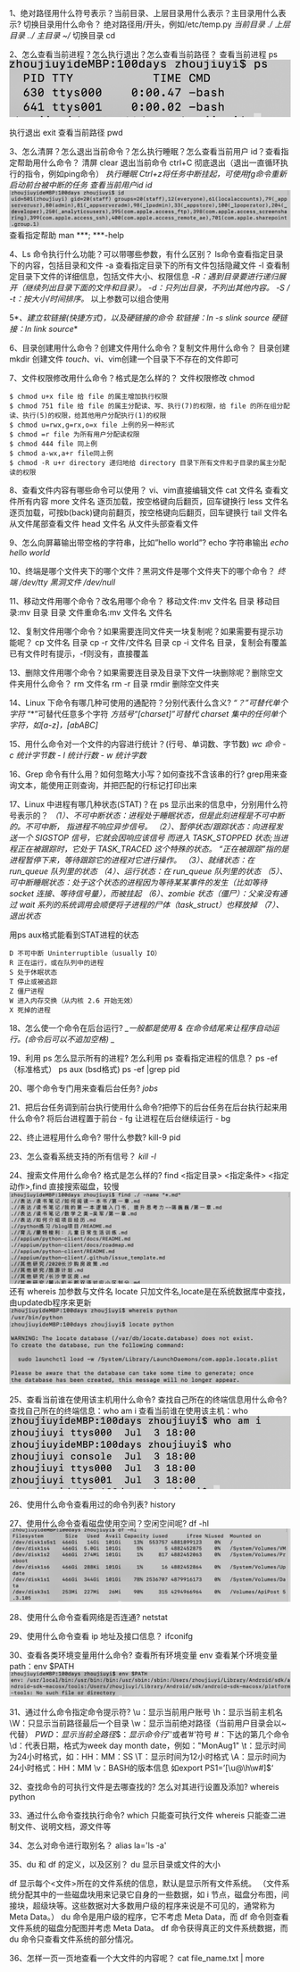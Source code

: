 1、绝对路径用什么符号表示？当前目录、上层目录用什么表示？主目录用什么表示? 切换目录用什么命令？
绝对路径用/开头，例如/etc/temp.py
*_当前目录 ./
上层目录 ../
主目录 ~/_*
切换目录 cd 

2、怎么查看当前进程？怎么执行退出？怎么查看当前路径？
查看当前进程 ps
![-w351](media/16279991089821.jpg)

执行退出 exit
查看当前路径 pwd

3、怎么清屏？怎么退出当前命令？怎么执行睡眠？怎么查看当前用户 id？查看指定帮助用什么命令？
清屏 clear
退出当前命令  ctrl+C 彻底退出（退出一直循环执行的指令，例如ping命令）
*_执行睡眠 Ctrl+z将任务中断挂起，可使用fg命令重新启动前台被中断的任务_*
*_查看当前用户id  id_*
![-w807](media/16278287583842.jpg)
查看指定帮助  man ***; ***-help

4、Ls 命令执行什么功能？可以带哪些参数，有什么区别？
ls命令查看指定目录下的内容，包括目录和文件
-a 查看指定目录下的所有文件包括隐藏文件
-l 查看制定目录下文件的详细信息，包括文件大小、权限信息
*_-R：遇到目录要进行递归展开（继续列出目录下面的文件和目录）。
-d：只列出目录，不列出其他内容。
-S / -t：按大小/时间排序。_*
以上参数可以组合使用

5*_、建立软链接(快捷方式)，以及硬链接的命令
软链接：ln -s slink source
硬链接：ln link source_*

6、目录创建用什么命令？创建文件用什么命令？复制文件用什么命令？
目录创建 mkdir
创建文件 *_touch_*、vi、vim创建一个目录下不存在的文件即可

7、文件权限修改用什么命令？格式是怎么样的？
文件权限修改 chmod

```
$ chmod u+x file 给 file 的属主增加执行权限
$ chmod 751 file 给 file 的属主分配读、写、执行(7)的权限，给 file 的所在组分配读、执行(5)的权限，给其他用户分配执行(1)的权限
$ chmod u=rwx,g=rx,o=x file 上例的另一种形式
$ chmod =r file 为所有用户分配读权限
$ chmod 444 file 同上例
$ chmod a-wx,a+r file同上例
$ chmod -R u+r directory 递归地给 directory 目录下所有文件和子目录的属主分配读的权限

```

8、查看文件内容有哪些命令可以使用？
vi、vim直接编辑文件
cat 文件名 查看文件所有内容
more 文件名 逐页加载，按空格键向后翻页，回车键换行
less 文件名 逐页加载，可按b(back)键向前翻页，按空格键向后翻页，回车键换行
tail 文件名  从文件尾部查看文件
head 文件名 从文件头部查看文件

9、怎么向屏幕输出带空格的字符串，比如”hello world”? 
echo 字符串输出
*_echo hello world_*

10、终端是哪个文件夹下的哪个文件？黑洞文件是哪个文件夹下的哪个命令？
*_终端 /dev/tty
黑洞文件 /dev/null_*

11、移动文件用哪个命令？改名用哪个命令？
移动文件:mv 文件名 目录
移动目录:mv 目录 目录
文件重命名:mv 文件名 文件名

12、复制文件用哪个命令？如果需要连同文件夹一块复制呢？如果需要有提示功能呢？
cp 文件名 目录
cp -r 文件/文件名 目录
cp -i 文件名 目录，复制会有覆盖已有文件时有提示，-f则没有，直接覆盖

13、删除文件用哪个命令？如果需要连目录及目录下文件一块删除呢？删除空文件夹用什么命令？
rm 文件名
rm -r 目录
rmdir 删除空文件夹

14、Linux 下命令有哪几种可使用的通配符？分别代表什么含义?
_*“？”可替代单个字符*_
“*”可替代任意多个字符
_*方括号“[charset]”可替代 charset 集中的任何单个字符，如[a-z]，[abABC]*_

15、用什么命令对一个文件的内容进行统计？(行号、单词数、字节数)
_*wc 命令 - c 统计字节数 - l 统计行数 - w 统计字数*_

16、Grep 命令有什么用？如何忽略大小写？如何查找不含该串的行?
grep用来查询文本，能使用正则查询，并把匹配的行标记打印出来

17、Linux 中进程有哪几种状态(STAT)？在 ps 显示出来的信息中，分别用什么符号表示的？
*_（1）、不可中断状态：进程处于睡眠状态，但是此刻进程是不可中断的。不可中断， 指进程不响应异步信号。
（2）、暂停状态/跟踪状态：向进程发送一个 SIGSTOP 信号，它就会因响应该信号 而进入 TASK_STOPPED 状态;当进程正在被跟踪时，它处于 TASK_TRACED 这个特殊的状态。
“正在被跟踪”指的是进程暂停下来，等待跟踪它的进程对它进行操作。
（3）、就绪状态：在 run_queue 队列里的状态
（4）、运行状态：在 run_queue 队列里的状态
（5）、可中断睡眠状态：处于这个状态的进程因为等待某某事件的发生（比如等待 socket 连接、等待信号量），而被挂起
（6）、zombie 状态（僵尸）：父亲没有通过 wait 系列的系统调用会顺便将子进程的尸体（task_struct）也释放掉
（7）、退出状态_*

用ps aux格式能看到STAT进程的状态
```
D 不可中断 Uninterruptible（usually IO）
R 正在运行，或在队列中的进程
S 处于休眠状态
T 停止或被追踪
Z 僵尸进程
W 进入内存交换（从内核 2.6 开始无效）
X 死掉的进程
```

18、怎么使一个命令在后台运行?
*_一般都是使用 & 在命令结尾来让程序自动运行。(命令后可以不追加空格)
_*

19、利用 ps 怎么显示所有的进程? 怎么利用 ps 查看指定进程的信息？
ps -ef（标准格式）
ps aux (bsd格式)
ps -ef |grep pid

20、哪个命令专门用来查看后台任务?
*_jobs_*

21、把后台任务调到前台执行使用什么命令?把停下的后台任务在后台执行起来用什么命令?
将后台进程置于前台 - fg
让进程在后台继续运行 - bg

22、终止进程用什么命令? 带什么参数?
kill-9 pid

23、怎么查看系统支持的所有信号？
*_kill -l_*

24、搜索文件用什么命令? 格式是怎么样的?
find <指定目录> <指定条件> <指定动作>,find 直接搜索磁盘，较慢
![-w803](media/16280003414804.jpg)
还有
whereis 加参数与文件名
locate 只加文件名,locate是在系统数据库中查找，由updatedb程序来更新
![-w730](media/16280006375113.jpg)

25、查看当前谁在使用该主机用什么命令? 查找自己所在的终端信息用什么命令?
查找自己所在的终端信息：who am i
查看当前谁在使用该主机：who
![-w424](media/16280007443780.jpg)

26、使用什么命令查看用过的命令列表?
history

27、使用什么命令查看磁盘使用空间？空闲空间呢?
df -hl
![-w815](media/16280018122455.jpg)

28、使用什么命令查看网络是否连通?
netstat

29、使用什么命令查看 ip 地址及接口信息？
ifconifg

30、查看各类环境变量用什么命令?
查看所有环境变量 env
查看某个环境变量 path：env $PATH
![-w797](media/16280019795429.jpg)

31、通过什么命令指定命令提示符?
\u：显示当前用户账号
\h：显示当前主机名
\W：只显示当前路径最后一个目录
\w：显示当前绝对路径（当前用户目录会以~代替）
$PWD：显示当前全路径
\$：显示命令行’$'或者’#'符号
\#：下达的第几个命令
\d：代表日期，格式为week day month date，例如："MonAug1"
\t：显示时间为24小时格式，如：HH：MM：SS
\T：显示时间为12小时格式
\A：显示时间为24小时格式：HH：MM
\v：BASH的版本信息 如export PS1=’[\u@\h\w\#]\$‘

32、查找命令的可执行文件是去哪查找的? 怎么对其进行设置及添加?
whereis python

33、通过什么命令查找执行命令?
which 只能查可执行文件
whereis 只能查二进制文件、说明文档，源文件等

34、怎么对命令进行取别名？
alias la='ls -a'

35、du 和 df 的定义，以及区别？
du 显示目录或文件的大小

df 显示每个<文件>所在的文件系统的信息，默认是显示所有文件系统。
（文件系统分配其中的一些磁盘块用来记录它自身的一些数据，如 i 节点，磁盘分布图，间接块，超级块等。这些数据对大多数用户级的程序来说是不可见的，通常称为 Meta Data。） du 命令是用户级的程序，它不考虑 Meta Data，而 df 命令则查看文件系统的磁盘分配图并考虑 Meta Data。
df 命令获得真正的文件系统数据，而 du 命令只查看文件系统的部分情况。

36、怎样一页一页地查看一个大文件的内容呢？
cat file_name.txt | more
